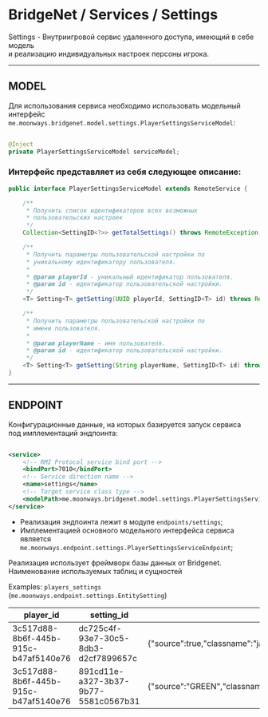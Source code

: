 # BridgeNet / Services / Settings

Settings - Внутриигровой сервис удаленного доступа, имеющий в себе модель
<br>и реализацию индивидуальных настроек персоны игрока.

---

## MODEL

Для использования сервиса необходимо использовать модельный
<br>интерфейс `me.moonways.bridgenet.model.settings.PlayerSettingsServiceModel`:

```java

@Inject
private PlayerSettingsServiceModel serviceModel;
```

### Интерфейс представляет из себя следующее описание:

```java
public interface PlayerSettingsServiceModel extends RemoteService {

    /**
     * Получить список идентификаторов всех возможных
     * пользовательских настроек
     */
    Collection<SettingID<?>> getTotalSettings() throws RemoteException;

    /**
     * Получить параметры пользовательской настройки по
     * уникальному идентификатору пользователя.
     *
     * @param playerId - уникальный идентификатор пользователя.
     * @param id - идентификатор пользовательской настройки.
     */
    <T> Setting<T> getSetting(UUID playerId, SettingID<T> id) throws RemoteException;

    /**
     * Получить параметры пользовательской настройки по
     * имени пользователя.
     *
     * @param playerName - имя пользователя.
     * @param id - идентификатор пользовательской настройки.
     */
    <T> Setting<T> getSetting(String playerName, SettingID<T> id) throws RemoteException;
}
```

---

## ENDPOINT

Конфигурационные данные, на которых базируется запуск сервиса
<br>под имплементаций эндпоинта:

```xml

<service>
    <!-- RMI Protocol service bind port -->
    <bindPort>7010</bindPort>
    <!-- Service direction name -->
    <name>settings</name>
    <!-- Target service class type -->
    <modelPath>me.moonways.bridgenet.model.settings.PlayerSettingsServiceModel</modelPath>
</service>
```

- Реализация эндпоинта лежит в модуле `endpoints/settings`;
- Имплементацией основного модельного интерфейса сервиса
  <br>является `me.moonways.endpoint.settings.PlayerSettingsServiceEndpoint`;

Реализация использует фреймворк базы данных от Bridgenet.
<br>Наименование используемых таблиц и сущностей

Examples: `players_settings` (`me.moonways.endpoint.settings.EntitySetting`)

| player_id                            | setting_id                           | setting_value                                                                       |
|--------------------------------------|--------------------------------------|-------------------------------------------------------------------------------------|
| 3c517d88-8b6f-445b-915c-b47af5140e76 | dc725c4f-93e7-30c5-8db3-d2cf7899657c | {"source":true,"classname":"java.lang.Boolean"}                                     |
| 3c517d88-8b6f-445b-915c-b47af5140e76 | 891cd11e-a327-3b37-9b77-5581c0567b31 | {"source":"GREEN","classname":"me.moonways.bridgenet.api.util.minecraft.ChatColor"} |
